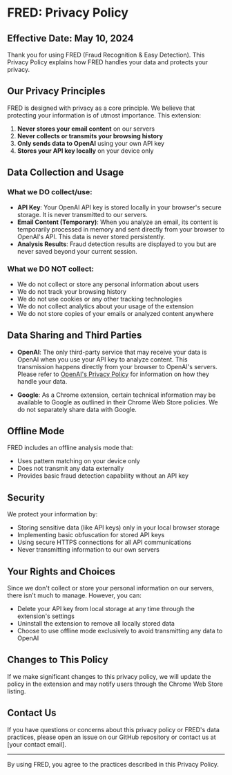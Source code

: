 # FRED: Privacy Policy

## Effective Date: May 10, 2024

Thank you for using FRED (Fraud Recognition & Easy Detection). This Privacy Policy explains how FRED handles your data and protects your privacy.

## Our Privacy Principles

FRED is designed with privacy as a core principle. We believe that protecting your information is of utmost importance. This extension:

1. **Never stores your email content** on our servers
2. **Never collects or transmits your browsing history**
3. **Only sends data to OpenAI** using your own API key
4. **Stores your API key locally** on your device only

## Data Collection and Usage

### What we DO collect/use:

- **API Key**: Your OpenAI API key is stored locally in your browser's secure storage. It is never transmitted to our servers.
- **Email Content (Temporary)**: When you analyze an email, its content is temporarily processed in memory and sent directly from your browser to OpenAI's API. This data is never stored persistently.
- **Analysis Results**: Fraud detection results are displayed to you but are never saved beyond your current session.

### What we DO NOT collect:

- We do not collect or store any personal information about users
- We do not track your browsing history
- We do not use cookies or any other tracking technologies
- We do not collect analytics about your usage of the extension
- We do not store copies of your emails or analyzed content anywhere

## Data Sharing and Third Parties

- **OpenAI**: The only third-party service that may receive your data is OpenAI when you use your API key to analyze content. This transmission happens directly from your browser to OpenAI's servers. Please refer to [OpenAI's Privacy Policy](https://openai.com/policies/privacy-policy) for information on how they handle your data.

- **Google**: As a Chrome extension, certain technical information may be available to Google as outlined in their Chrome Web Store policies. We do not separately share data with Google.

## Offline Mode

FRED includes an offline analysis mode that:
- Uses pattern matching on your device only
- Does not transmit any data externally
- Provides basic fraud detection capability without an API key

## Security

We protect your information by:
- Storing sensitive data (like API keys) only in your local browser storage
- Implementing basic obfuscation for stored API keys
- Using secure HTTPS connections for all API communications
- Never transmitting information to our own servers

## Your Rights and Choices

Since we don't collect or store your personal information on our servers, there isn't much to manage. However, you can:

- Delete your API key from local storage at any time through the extension's settings
- Uninstall the extension to remove all locally stored data
- Choose to use offline mode exclusively to avoid transmitting any data to OpenAI

## Changes to This Policy

If we make significant changes to this privacy policy, we will update the policy in the extension and may notify users through the Chrome Web Store listing.

## Contact Us

If you have questions or concerns about this privacy policy or FRED's data practices, please open an issue on our GitHub repository or contact us at [your contact email].

---

By using FRED, you agree to the practices described in this Privacy Policy.